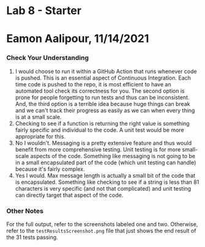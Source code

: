 # Lab 8 - Starter
# Eamon Aalipour, 11/14/2021

### Check Your Understanding

1. I would choose to run it within a GitHub Action that runs whenever code is pushed. This is an essential aspect of Continuous Integration. Each time code is pushed to the repo, it is most efficient to have an automated tool check its correctness for you. The second option is prone for people forgetting to run tests and thus can be inconsistent. And, the third option is a terrible idea because huge things can break and we can't track their progress as easily as we can when every thing is at a small scale.
2. Checking to see if a function is returning the right value is something fairly specific and individual to the code. A unit test would be more appropriate for this.
3. No I wouldn't. Messaging is a pretty extensive feature and thus would benefit from more comprehensive testing. Unit testing is for more small-scale aspects of the code. Something like messaging is not going to be in a small encapsulated part of the code (which unit testing can handle) because it's fairly complex.
4. Yes I would. Max message length is actually a small bit of the code that is encapsulated. Something like checking to see if a string is less than 81 characters is very specific (and not that complicated) and unit testing can directly target that aspect of the code. 

### Other Notes

For the full output, refer to the screenshots labeled one and two. Otherwise, refer to the `testResultsScreenshot.png` file that just shows the end result of the 31 tests passing.

